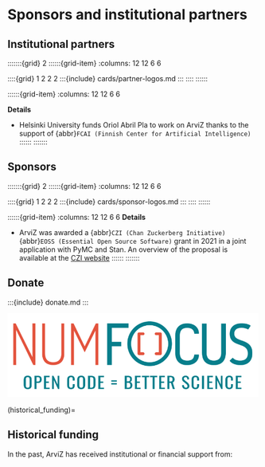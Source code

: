 # Sponsors and institutional partners
## Institutional partners
:::::::{grid} 2
::::::{grid-item}
:columns: 12 12 6 6

::::{grid} 1 2 2 2
:::{include} cards/partner-logos.md
:::
::::
::::::

::::::{grid-item}
:columns: 12 12 6 6

**Details**

* Helsinki University funds Oriol Abril Pla to work on ArviZ thanks to the support of
  {abbr}`FCAI (Finnish Center for Artificial Intelligence)`
::::::
:::::::

## Sponsors
:::::::{grid} 2
::::::{grid-item}
:columns: 12 12 6 6

::::{grid} 1 2 2 2
:::{include} cards/sponsor-logos.md
:::
::::
::::::

::::::{grid-item}
:columns: 12 12 6 6
**Details**

* ArviZ was awarded a {abbr}`CZI (Chan Zuckerberg Initiative)` {abbr}`EOSS (Essential Open Source Software)`
  grant in 2021 in a joint application with PyMC and Stan.
  An overview of the proposal is available at the
  [CZI website](https://chanzuckerberg.com/eoss/proposals/bayesian-open-source-software-for-biomedicine-stan-arviz-and-pymc3/)
::::::
:::::::

## Donate
:::{include} donate.md
:::

[![NumFOCUS](sphinx/NumFocus.png)](https://numfocus.org)

(historical_funding)=
## Historical funding
In the past, ArviZ has received institutional or financial support from:


